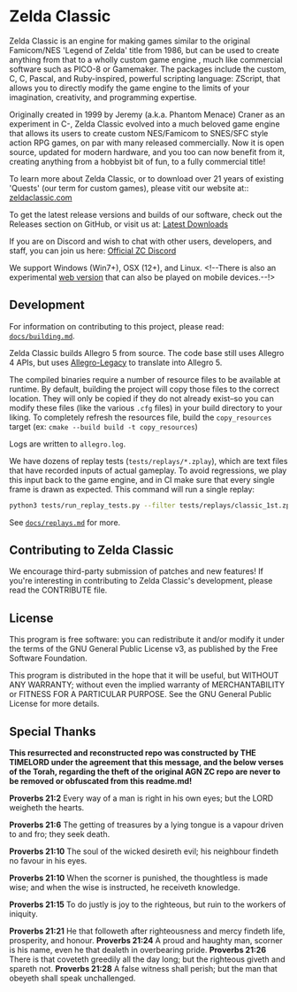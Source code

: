  # Zelda Classic

Zelda Classic is an engine for making games similar to the original Famicom/NES 'Legend of Zelda' title from 1986, but can be used to create anything from that to a wholly custom game engine , much like commercial software such as PICO-8 or Gamemaker. The packages include the custom, C, C, Pascal, and Ruby-inspired, powerful scripting language: ZScript, that allows you to directly modify the game engine to the limits of your imagination, creativity, and programming expertise. 

Originally created in 1999 by Jeremy (a.k.a. Phantom Menace) Craner as an experiment in C-, Zelda Classic evolved into a much beloved game engine that allows its users to create custom NES/Famicom to SNES/SFC style action RPG games, on par with many released commercially. Now it is open source, updated for modern hardware, and you too can now benefit from it, creating anything from a hobbyist bit of fun, to a fully commercial title!

To learn more about Zelda Classic, or to download over 21 years of existing 'Quests' (our term for custom games), please vitit our website at:: [zeldaclassic.com](https://zeldaclassic.com)

To get the latest release versions and builds of our software, check out the Releases section on GitHub, or visit us at:
[Latest Downloads](https://www.zeldaclassic.com/downloads/)

If you are on Discord and wish to chat with other users, developers, and staff, you can join us here:
[Official ZC Discord](https://discord.gg/VQwSs3DAjM)

We support Windows (Win7+), OSX (12+), and Linux. <!--There is also an experimental [web version](https://zquestclassic.com/play/) that can also be played on mobile devices.--!>

## Development

For information on contributing to this project, please read: [`docs/building.md`](./docs/building.md).

Zelda Classic builds Allegro 5 from source. The code base still uses Allegro 4 APIs, but uses [Allegro-Legacy](https://github.com/NewCreature/Allegro-Legacy) to translate into Allegro 5.

The compiled binaries require a number of resource files to be available at runtime. By default, building the project will copy those files to the correct location. They will only be copied if they do not already exist–so you can modify these files (like the various `.cfg` files) in your build directory to your liking. To completely refresh the resources file, build the `copy_resources` target (ex: `cmake --build build -t copy_resources`)

Logs are written to `allegro.log`.

We have dozens of replay tests (`tests/replays/*.zplay`), which are text files that have recorded inputs of actual gameplay. To avoid regressions, we play this input back to the game engine, and in CI make sure that every single frame is drawn as expected. This command will run a single replay:

```sh
python3 tests/run_replay_tests.py --filter tests/replays/classic_1st.zplay
```

See [`docs/replays.md`](./docs/replays.md) for more.

## Contributing to Zelda Classic

We encourage third-party submission of patches and new features! If you're interesting in contributing to Zelda Classic's development, please read the CONTRIBUTE file.

## License

This program is free software: you can redistribute it and/or modify
it under the terms of the GNU General Public License v3, as published by
the Free Software Foundation.

This program is distributed in the hope that it will be useful,
but WITHOUT ANY WARRANTY; without even the implied warranty of
MERCHANTABILITY or FITNESS FOR A PARTICULAR PURPOSE.  See the
GNU General Public License for more details.

## Special Thanks
**This resurrected and reconstructed repo was constructed by THE TIMELORD under the agreement that this message, and the below verses of the Torah, regarding the theft of the original AGN ZC repo are never to be removed or obfuscated from this readme.md!**

**Proverbs 21:2** Every way of a man is right in his own eyes; but the LORD weigheth the hearts.

**Proverbs 21:6** The getting of treasures by a lying tongue is a vapour driven to and fro; they seek death.

**Proverbs 21:10** The soul of the wicked desireth evil; his neighbour findeth no favour in his eyes.

**Proverbs 21:10** When the scorner is punished, the thoughtless is made wise; and when the wise is instructed, he receiveth knowledge.

**Proverbs 21:15** To do justly is joy to the righteous, but ruin to the workers of iniquity.

**Proverbs 21:21** He that followeth after righteousness and mercy findeth life, prosperity, and honour.
**Proverbs 21:24** A proud and haughty man, scorner is his name, even he that dealeth in overbearing pride.
**Proverbs 21:26** There is that coveteth greedily all the day long; but the righteous giveth and spareth not.
**Proverbs 21:28** A false witness shall perish; but the man that obeyeth shall speak unchallenged.

